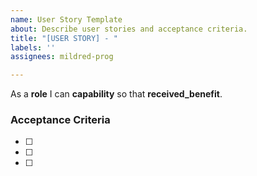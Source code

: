 ```yaml
---
name: User Story Template
about: Describe user stories and acceptance criteria.
title: "[USER STORY] - "
labels: ''
assignees: mildred-prog

---
```


As a **role** I can **capability** so that **received_benefit**.

### Acceptance Criteria
- [ ]
- [ ]
- [ ]
